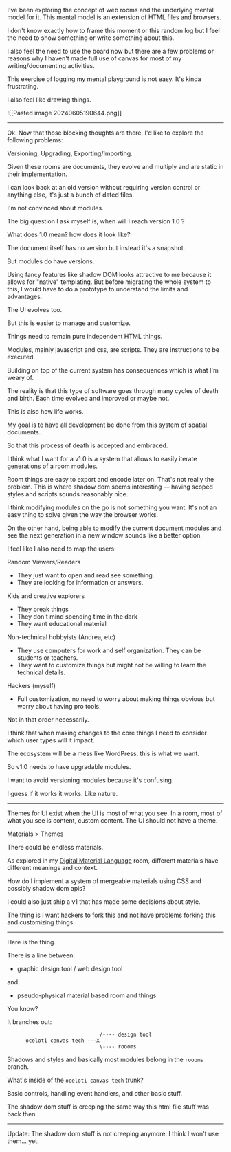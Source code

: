 
I've been exploring the concept of web rooms and the underlying mental model for it. This mental model is an extension of HTML files and browsers.

I don't know exactly how to frame this moment or this random log but I feel the need to show something or write something about this.

I also feel the need to use the board now but there are a few problems or reasons why I haven't made full use of canvas for most of my writing/documenting activities.

This exercise of logging my mental playground is not easy. It's kinda frustrating.

I also feel like drawing things. 

![[Pasted image 20240605190644.png]]


---

Ok. Now that those blocking thoughts are there, I'd like to explore the following problems:

Versioning, Upgrading, Exporting/Importing.

Given these rooms are documents, they evolve and multiply and are static in their implementation.

I can look back at an old version without requiring version control or anything else, it's just a bunch of dated files.

I'm not convinced about modules.

The big question I ask myself is, when will I reach version 1.0 ?

What does 1.0 mean? how does it look like?

The document itself has no version but instead it's a snapshot.

But modules do have versions.

Using fancy features like shadow DOM looks attractive to me because it allows for "native" templating. But before migrating the whole system to this, I would have to do a prototype to understand the limits and advantages.

The UI evolves too.

But this is easier to manage and customize.

Things need to remain pure independent HTML things.

Modules, mainly javascript and css, are scripts. They are instructions to be executed.

Building on top of the current system has consequences which is what I'm weary of.

The reality is that this type of software goes through many cycles of death and birth. Each time evolved and improved or maybe not.

This is also how life works.

My goal is to have all development be done from this system of spatial documents.

So that this process of death is accepted and embraced. 

I think what I want for a v1.0 is a system that allows to easily iterate generations of a room modules.

Room things are easy to export and encode later on. That's not really the problem. This is where shadow dom seems interesting — having scoped styles and scripts sounds reasonably nice.

I think modifying modules on the go is not something you want. It's not an easy thing to solve given the way the browser works.

On the other hand, being able to modify the current document modules and see the next generation in a new window sounds like a better option.

I feel like I also need to map the users:


Random Viewers/Readers
- They just want to open and read see something.
- They are looking for information or answers.

Kids and creative explorers
- They break things
- They don't mind spending time in the dark
- They want educational material

Non-technical hobbyists (Andrea, etc)
- They use computers for work and self organization. They can be students or teachers.
- They want to customize things but might not be willing to learn the technical details.

Hackers (myself)
- Full customization, no need to worry about making things obvious but worry about having pro tools.


Not in that order necessarily.

I think that when making changes to the core things I need to consider which user types will it impact.

The ecosystem will be a mess like WordPress, this is what we want.

So v1.0 needs to have upgradable modules.

I want to avoid versioning modules because it's confusing.

I guess if it works it works. Like nature.


---

Themes for UI exist when the UI is most of what you see. In a room, most of what you see is content, custom content. The UI should not have a theme.

Materials > Themes

There could be endless materials.

As explored in my [Digital Material Language](https://www.suna.garden/digital-material-language) room, different materials have different meanings and context.

How do I implement a system of mergeable materials using CSS and possibly shadow dom apis?

I could also just ship a v1 that has made some decisions about style. 

The thing is I want hackers to fork this and not have problems forking this and customizing things.

---

Here is the thing.

There is a line between:

- graphic design tool / web design tool

and

- pseudo-physical material based room and things

You know?

It branches out:

```
                              /---- design tool
      oceloti canvas tech ---X
	                          \---- roooms

```


Shadows and styles and basically most modules belong in the `roooms` branch.

What's inside of the `oceloti canvas tech` trunk?

Basic controls, handling event handlers, and other basic stuff.

The shadow dom stuff is creeping the same way this html file stuff was back then.

---

Update: The shadow dom stuff is not creeping anymore. I think I won't use them... yet.
